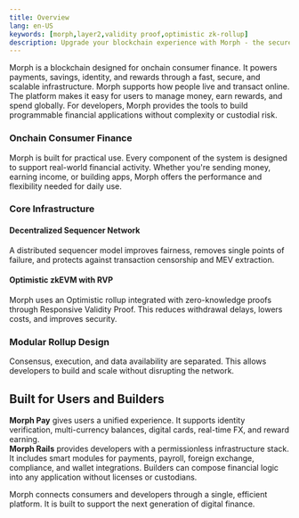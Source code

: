 ```yaml
---
title: Overview
lang: en-US
keywords: [morph,layer2,validity proof,optimistic zk-rollup]
description: Upgrade your blockchain experience with Morph - the secure decentralized, cost0efficient, and high-performing optimistic zk-rollup solution. Try it now!
---
```


Morph is a blockchain designed for onchain consumer finance. It powers payments, savings, identity, and rewards through a fast, secure, and scalable infrastructure.
Morph supports how people live and transact online. The platform makes it easy for users to manage money, earn rewards, and spend globally. For developers, Morph provides the tools to build programmable financial applications without complexity or custodial risk.


### Onchain Consumer Finance

Morph is built for practical use. Every component of the system is designed to support real-world financial activity. Whether you're sending money, earning income, or building apps, Morph offers the performance and flexibility needed for daily use.  

### Core Infrastructure

#### Decentralized Sequencer Network 

A distributed sequencer model improves fairness, removes single points of failure, and protects against transaction censorship and MEV extraction.


#### Optimistic zkEVM with RVP

Morph uses an Optimistic rollup integrated with zero-knowledge proofs through Responsive Validity Proof. This reduces withdrawal delays, lowers costs, and improves security.


### Modular Rollup Design

Consensus, execution, and data availability are separated. This allows developers to build and scale without disrupting the network.


## Built for Users and Builders

**Morph Pay** gives users a unified experience. It supports identity verification, multi-currency balances, digital cards, real-time FX, and reward earning.  
**Morph Rails** provides developers with a permissionless infrastructure stack. It includes smart modules for payments, payroll, foreign exchange, compliance, and wallet integrations. Builders can compose financial logic into any application without licenses or custodians.  

Morph connects consumers and developers through a single, efficient platform. It is built to support the next generation of digital finance.


